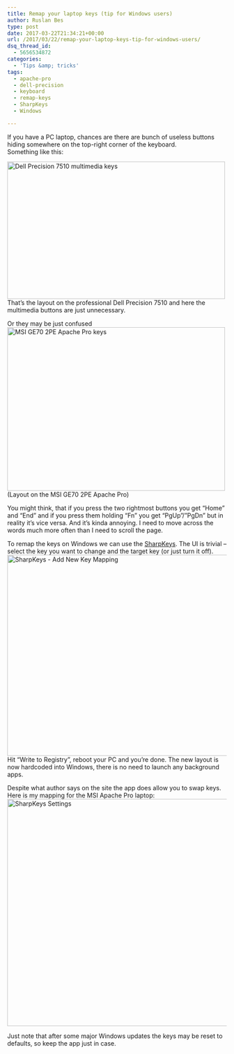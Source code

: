 ```yaml
---
title: Remap your laptop keys (tip for Windows users)
author: Ruslan Bes
type: post
date: 2017-03-22T21:34:21+00:00
url: /2017/03/22/remap-your-laptop-keys-tip-for-windows-users/
dsq_thread_id:
  - 5656534872
categories:
  - 'Tips &amp; tricks'
tags:
  - apache-pro
  - dell-precision
  - keyboard
  - remap-keys
  - SharpKeys
  - Windows

---
```

If you have a PC laptop, chances are there are bunch of useless buttons hiding somewhere on the top-right corner of the keyboard.  
Something like this:

<img loading="lazy" src="https://i2.wp.com/ruslanbes.com/devblog/rbes-content/uploads/2017/03/2017-03-17-20.37.44-2.jpg?resize=500%2C315&#038;ssl=1" alt="Dell Precision 7510 multimedia keys" width="500" height="315" class="aligncenter size-full wp-image-843" srcset="https://i1.wp.com/devblog.ruslanbes.com/rbes-content/uploads/2017/03/2017-03-17-20.37.44-2.jpg?w=500&ssl=1 500w, https://i1.wp.com/devblog.ruslanbes.com/rbes-content/uploads/2017/03/2017-03-17-20.37.44-2.jpg?resize=300%2C189&ssl=1 300w" sizes="(max-width: 500px) 100vw, 500px" data-recalc-dims="1" />  
That&#8217;s the layout on the professional Dell Precision 7510 and here the multimedia buttons are just unnecessary.

Or they may be just confused  
<img loading="lazy" src="https://i0.wp.com/ruslanbes.com/devblog/rbes-content/uploads/2017/03/2017-03-22-20.51.47-2.jpg?resize=500%2C375&#038;ssl=1" alt="MSI GE70 2PE Apache Pro keys" width="500" height="375" class="aligncenter size-full wp-image-844" srcset="https://i0.wp.com/devblog.ruslanbes.com/rbes-content/uploads/2017/03/2017-03-22-20.51.47-2.jpg?w=500&ssl=1 500w, https://i0.wp.com/devblog.ruslanbes.com/rbes-content/uploads/2017/03/2017-03-22-20.51.47-2.jpg?resize=300%2C225&ssl=1 300w" sizes="(max-width: 500px) 100vw, 500px" data-recalc-dims="1" />  
(Layout on the MSI GE70 2PE Apache Pro)

You might think, that if you press the two rightmost buttons you get &#8220;Home&#8221; and &#8220;End&#8221; and if you press them holding &#8220;Fn&#8221; you get &#8220;PgUp&#8221;/&#8221;PgDn&#8221; but in reality it&#8217;s vice versa. And it&#8217;s kinda annoying. I need to move across the words much more often than I need to scroll the page.

To remap the keys on Windows we can use the [SharpKeys][1]. The UI is trivial &#8211; select the key you want to change and the target key (or just turn it off).  
<img loading="lazy" src="https://i2.wp.com/ruslanbes.com/devblog/rbes-content/uploads/2017/03/2017-03-22-22_21_42-SharpKeys_-Add-New-Key-Mapping.png?resize=561%2C461&#038;ssl=1" alt="SharpKeys - Add New Key Mapping" width="561" height="461" class="aligncenter size-full wp-image-845" srcset="https://i1.wp.com/devblog.ruslanbes.com/rbes-content/uploads/2017/03/2017-03-22-22_21_42-SharpKeys_-Add-New-Key-Mapping.png?w=561&ssl=1 561w, https://i1.wp.com/devblog.ruslanbes.com/rbes-content/uploads/2017/03/2017-03-22-22_21_42-SharpKeys_-Add-New-Key-Mapping.png?resize=300%2C247&ssl=1 300w" sizes="(max-width: 561px) 100vw, 561px" data-recalc-dims="1" />  
Hit &#8220;Write to Registry&#8221;, reboot your PC and you&#8217;re done. The new layout is now hardcoded into Windows, there is no need to launch any background apps.

Despite what author says on the site the app does allow you to swap keys. Here is my mapping for the MSI Apache Pro laptop:  
<img loading="lazy" src="https://i2.wp.com/ruslanbes.com/devblog/rbes-content/uploads/2017/03/SharpKeys-Settings.png?resize=705%2C521&#038;ssl=1" alt="SharpKeys Settings" width="705" height="521" class="aligncenter size-full wp-image-846" srcset="https://i0.wp.com/devblog.ruslanbes.com/rbes-content/uploads/2017/03/SharpKeys-Settings.png?w=738&ssl=1 738w, https://i0.wp.com/devblog.ruslanbes.com/rbes-content/uploads/2017/03/SharpKeys-Settings.png?resize=300%2C222&ssl=1 300w" sizes="(max-width: 705px) 100vw, 705px" data-recalc-dims="1" /> 

Just note that after some major Windows updates the keys may be reset to defaults, so keep the app just in case.

 [1]: https://sharpkeys.codeplex.com/
